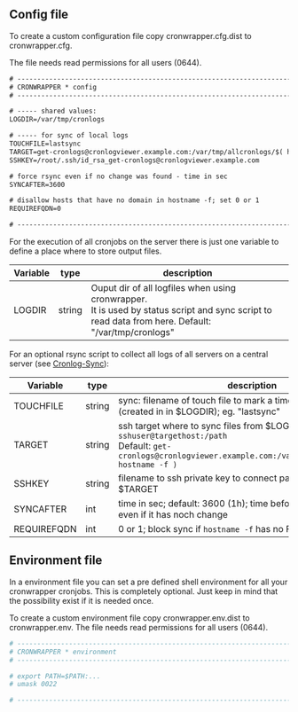 ## Config file

To create a custom configuration file copy cronwrapper.cfg.dist to cronwrapper.cfg.

The file needs read permissions for all users (0644).

```txt
# -----------------------------------------------------------------------------
# CRONWRAPPER * config
# -----------------------------------------------------------------------------

# ----- shared values:
LOGDIR=/var/tmp/cronlogs

# ----- for sync of local logs
TOUCHFILE=lastsync
TARGET=get-cronlogs@cronlogviewer.example.com:/var/tmp/allcronlogs/$( hostname -f )
SSHKEY=/root/.ssh/id_rsa_get-cronlogs@cronlogviewer.example.com

# force rsync even if no change was found - time in sec
SYNCAFTER=3600

# disallow hosts that have no domain in hostname -f; set 0 or 1
REQUIREFQDN=0

# -----------------------------------------------------------------------------
```

For the execution of all cronjobs on the server there is just one variable to define a place where to store output files.

Variable  | type   | description
---       |---     |---
LOGDIR    | string | Ouput dir of all logfiles when using cronwrapper.<br>It is used by status script and sync script to read data from here. Default: "/var/tmp/cronlogs"

For an optional rsync script to collect all logs of all servers on a central server (see [Cronlog-Sync](30_Usage/50_Cronlog-Sync.md)):

Variable    | type   | description
---         |---     |---
TOUCHFILE   | string | sync: filename of touch file to mark a timestamp of the last sync (created in in $LOGDIR); eg. "lastsync"
TARGET      | string | ssh target where to sync files from $LOGFILE with `sshuser@targethost:/path`<br>Default: `get-cronlogs@cronlogviewer.example.com:/var/tmp/allcronlogs/\$( hostname -f )`
SSHKEY      | string | filename to ssh private key to connect passwordless to $TARGET
SYNCAFTER   | int    | time in sec; default: 3600 (1h); time before syncing the logdir even if it has noch change
REQUIREFQDN | int    | 0 or 1; block sync if `hostname -f` has no FQDN

## Environment file

In a environment file you can set a pre defined shell environment for all your cronwrapper cronjobs. This is completely optional. Just keep in mind that the possibility exist if it is needed once.

To create a custom environment file copy cronwrapper.env.dist to cronwrapper.env.
The file needs read permissions for all users (0644).

```bash
# -----------------------------------------------------------------------------
# CRONWRAPPER * environment
# -----------------------------------------------------------------------------

# export PATH=$PATH:...
# umask 0022

# -----------------------------------------------------------------------------
```